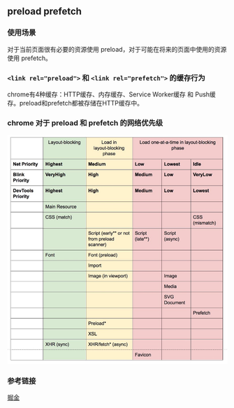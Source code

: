 ## preload prefetch
### 使用场景
对于当前页面很有必要的资源使用 preload，对于可能在将来的页面中使用的资源使用 prefetch。
### `<link rel="preload">` 和 `<link rel="prefetch">` 的缓存行为
chrome有4种缓存：HTTP缓存、内存缓存、Service Worker缓存 和 Push缓存。preload和prefetch都被存储在HTTP缓存中。
### chrome 对于 preload 和 prefetch 的网络优先级
![chrome 对于 preload 和 prefetch 的网络优先级](../assets/imgs/preload.jpeg)
### 参考链接
[掘金](https://juejin.im/post/58e8acf10ce46300585a7a42)